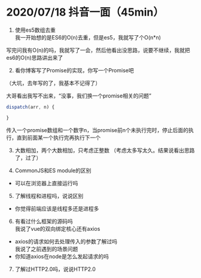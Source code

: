 # 2020/07/18 抖音一面（45min）

1. 使用es5数组去重  
我一开始想的是ES6的O(n)去重，但是es5，我就写了个O(n*n)

写完问我有O(n)的吗，我就写了一会，然后他看出没思路，说要不继续，我就把es6的O(n)思路讲出来了

2. 看你博客写了Promise的实现，你写一个Promise吧

（大坑，去年写的了，我基本不记得了）

大哥看出我写不出来，“没事，我们换一个promise相关的问题”
```javascript
dispatch(arr, n) {

}
```
传入一个promise数组和一个数字n，当promise前n个未执行完时，停止后面的执行，直到前面某一个执行完再执行下一个

3. 大数相加，两个大数相加，只考虑正整数
（考虑太多写太久。结果说看出思路了，过了）

4. CommonJS和ES module的区别
- 可以在浏览器上直接运行吗

5. 了解线程和进程吗，说说区别
- 你觉得前端应该是线程多还是进程多

6. 有看过什么框架的源码吗  
我说了vue的双向绑定核心还有axios
- axios的请求如何去处理传入的参数了解过吗  
我说了之前遇到的场景问题
- 你知道axios在node是怎么发起请求的吗

7. 了解过HTTP2.0吗，说说HTTP2.0